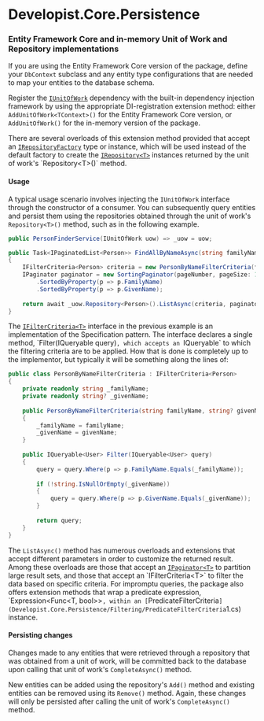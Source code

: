 # Developist.Core.Persistence

### Entity Framework Core and in-memory Unit of Work and Repository implementations

If you are using the Entity Framework Core version of the package, define your `DbContext` subclass and any entity type configurations that are needed to map your entities to the database schema.

Register the [`IUnitOfWork`](Developist.Core.Persistence/IUnitOfWork.cs) dependency with the built-in dependency injection framework by using the appropriate DI-registration extension method: either `AddUnitOfWork<TContext>()` for the Entity Framework Core version, or `AddUnitOfWork()` for the in-memory version of the package.

There are several overloads of this extension method provided that accept an [`IRepositoryFactory`](Developist.Core.Persistence/IRepositoryFactory.cs) type or instance, which will be used instead of the default factory to create the [`IRepository<T>`](Developist.Core.Persistence/IRepository`1.cs) instances returned by the unit of work's `Repository<T>()` method.

#### Usage

A typical usage scenario involves injecting the `IUnitOfWork` interface through the constructor of a consumer. You can subsequently query entities and persist them using the repositories obtained through the unit of work's `Repository<T>()` method, such as in the following example.

```csharp
public PersonFinderService(IUnitOfWork uow) => _uow = uow;

public Task<IPaginatedList<Person>> FindAllByNameAsync(string familyName, string? givenName = default, int? pageNumber = 1)
{
    IFilterCriteria<Person> criteria = new PersonByNameFilterCriteria(familyName, givenName);
    IPaginator paginator = new SortingPaginator(pageNumber, pageSize: 10)
        .SortedByProperty(p => p.FamilyName)
        .SortedByProperty(p => p.GivenName);
    
    return await _uow.Repository<Person>().ListAsync(criteria, paginator);
}
```

The [`IFilterCriteria<T>`](Developist.Core.Persistence/Filtering/IFilterCriteria`1.cs) interface in the previous example is an implementation of the Specification pattern. The interface declares a single method, `Filter(IQueryable<T> query)`, which accepts an `IQueryable<T>` to which the filtering criteria are to be applied. How that is done is completely up to the implementor, but typically it will be something along the lines of:

```csharp
public class PersonByNameFilterCriteria : IFilterCriteria<Person>
{
    private readonly string _familyName;
    private readonly string? _givenName;
    
    public PersonByNameFilterCriteria(string familyName, string? givenName = default)
    {
        _familyName = familyName;
        _givenName = givenName;
    }
    
    public IQueryable<User> Filter(IQueryable<User> query) 
    {
        query = query.Where(p => p.FamilyName.Equals(_familyName));
            
        if (!string.IsNullOrEmpty(_givenName))
        {
            query = query.Where(p => p.GivenName.Equals(_givenName));
        }
        
        return query;
    }
}
```

The `ListAsync()` method has numerous overloads and extensions that accept different parameters in order to customize the returned result. Among these overloads are those that accept an [`IPaginator<T>`](Developist.Core.Persistence/Pagination/IPaginator`1.cs) to partition large result sets, and those that accept an `IFilterCriteria<T>` to filter the data based on specific criteria.
For impromptu queries, the package also offers extension methods that wrap a predicate expression, `Expression<Func<T, bool>>`, within an [`PredicateFilterCriteria<T>`](Developist.Core.Persistence/Filtering/PredicateFilterCriteria`1.cs) instance.

#### Persisting changes

Changes made to any entities that were retrieved through a repository that was obtained from a unit of work, will be committed back to the database upon calling that unit of work's `CompleteAsync()` method.

New entities can be added using the repository's `Add()` method and existing entities can be removed using its `Remove()` method. Again, these changes will only be persisted after calling the unit of work's `CompleteAsync()` method.
